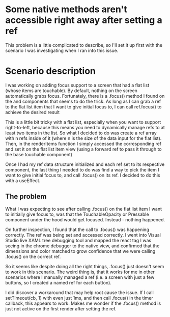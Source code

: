 # Some native methods aren't accessible right away after setting a ref

This problem is a little complicated to describe, so I'll set it up first with the scenario I was investigating when I ran into this issue.

# Scenario description
I was working on adding focus support to a screen that had a flat list (whose items are touchable). By default, nothing on the screen automatically grabs focus.
Fortunately, there is a .focus() method I found on the <TouchableOpacity /> and <Pressable /> components that seems to do the trick.
As long as I can grab a ref to the flat list item that I want to give initial focus to, I can call ref.focus() to achieve the desired result

This is a little bit tricky with a flat list, especially when you want to support right-to-left, because this means you need to dynamically manage refs to at least two items in the list. So what I decided to do was create a ref array with n refs inside of it (where n is the size of the data input for the flat list).
Then, in the renderItems function I simply accessed the corresponding ref and set it on the flat list item view (using a forward ref to pass it through to the base touchable component)

Once I had my ref data structure initialized and each ref set to its respective component, the last thing I needed to do was find a way to pick the item I want to give initial focus to, and call .focus() on its ref.
I decided to do this with a useEffect.

## The problem

What I was expecting to see after calling .focus() on the flat list item I want to initially give focus to, was that the TouchableOpacity or Pressable component under the hood would get focused. Instead - nothing happened.

On further inspection, I found that the call to .focus() was happening correctly. The ref was being set and accessed correctly. I went into Visual Studio live XAML tree debugging tool and mapped the react tag I was seeing in the chrome debugger to the native view, and confirmed that the dimensions and color matched to grow confidence that we were calling .focus() on the correct ref.

So it seems like despite doing all the right things, .focus() just doesn't seem to work in this scenario. The weird thing is, that it works for me in other scenarios where I manually managed a ref (i.e. a screen with just a few buttons, so I created a named ref for each button).

I did discover a workaround that may help root cause the issue.
If I call setTimeout(cb, 1) with even just 1ms, and then call .focus() in the timer callback, this appears to work.
Makes me wonder if the .focus() method is just not active on the first render after setting the ref.